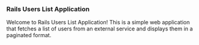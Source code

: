 ### Rails Users List Application
Welcome to Rails Users List Application! This is a simple web application that fetches a list of users from an external service and displays them in a paginated format.
